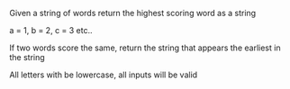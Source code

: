 Given a string of words return the highest scoring word as a string

a = 1, b = 2, c = 3 etc..

If two words score the same, return the string that appears the earliest in the string

All letters with be lowercase, all inputs will be valid